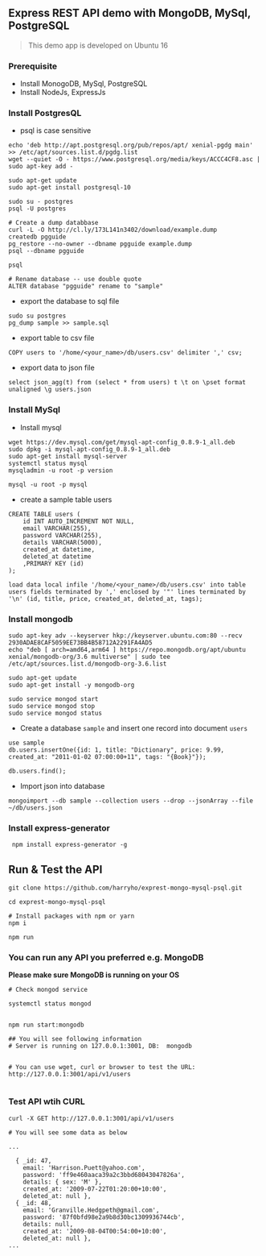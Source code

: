 ## Express REST API demo with MongoDB, MySql, PostgreSQL


> This demo app is developed on Ubuntu 16 

### Prerequisite 

* Install MonogoDB, MySql, PostgreSQL
* Install NodeJs, ExpressJs


### Install PostgresQL

* psql is case sensitive

```
echo 'deb http://apt.postgresql.org/pub/repos/apt/ xenial-pgdg main' >> /etc/apt/sources.list.d/pgdg.list
wget --quiet -O - https://www.postgresql.org/media/keys/ACCC4CF8.asc | sudo apt-key add -

sudo apt-get update
sudo apt-get install postgresql-10

sudo su - postgres
psql -U postgres

# Create a dump databbase
curl -L -O http://cl.ly/173L141n3402/download/example.dump
createdb pgguide
pg_restore --no-owner --dbname pgguide example.dump
psql --dbname pgguide

psql 

# Rename database -- use double quote 
ALTER database "pgguide" rename to "sample"
```

* export the database to sql file

```
sudo su postgres
pg_dump sample >> sample.sql
```

* export table to csv file

```
COPY users to '/home/<your_name>/db/users.csv' delimiter ',' csv; 
```

* export data to json file

```
select json_agg(t) from (select * from users) t \t on \pset format unaligned \g users.json
```


### Install MySql

* Install mysql 

```
wget https://dev.mysql.com/get/mysql-apt-config_0.8.9-1_all.deb
sudo dpkg -i mysql-apt-config_0.8.9-1_all.deb
sudo apt-get install mysql-server
systemctl status mysql
mysqladmin -u root -p version

mysql -u root -p mysql
```

* create a sample table users

```
CREATE TABLE users (
    id INT AUTO_INCREMENT NOT NULL,
    email VARCHAR(255),
    password VARCHAR(255),
    details VARCHAR(5000),
    created_at datetime,
    deleted_at datetime
    ,PRIMARY KEY (id)
);

load data local infile '/home/<your_name>/db/users.csv' into table users fields terminated by ',' enclosed by '"' lines terminated by '\n' (id, title, price, created_at, deleted_at, tags);
```



### Install mongodb

```
sudo apt-key adv --keyserver hkp://keyserver.ubuntu.com:80 --recv 2930ADAE8CAF5059EE73BB4B58712A2291FA4AD5
echo "deb [ arch=amd64,arm64 ] https://repo.mongodb.org/apt/ubuntu xenial/mongodb-org/3.6 multiverse" | sudo tee /etc/apt/sources.list.d/mongodb-org-3.6.list

sudo apt-get update
sudo apt-get install -y mongodb-org

sudo service mongod start
sudo service mongod stop
sudo service mongod status

```

* Create a database `sample` and insert one record into document `users`

```
use sample
db.users.insertOne({id: 1, title: "Dictionary", price: 9.99, created_at: "2011-01-02 07:00:00+11", tags: "{Book}"});

db.users.find();
```

* Import json into database


```
mongoimport --db sample --collection users --drop --jsonArray --file ~/db/users.json
```




###  Install express-generator

```
 npm install express-generator -g
```


## Run & Test the API



```
git clone https://github.com/harryho/exprest-mongo-mysql-psql.git

cd exprest-mongo-mysql-psql 

# Install packages with npm or yarn
npm i 

npm run

```

### You can run any API you preferred  e.g. MongoDB

**Please make sure MongoDB is running on your OS**

```
# Check mongod service 

systemctl status mongod


npm run start:mongodb

## You will see following information
# Server is running on 127.0.0.1:3001, DB:  mongodb


# You can use wget, curl or browser to test the URL: http://127.0.0.1:3001/api/v1/users


```

### Test API wtih CURL



```
curl -X GET http://127.0.0.1:3001/api/v1/users

# You will see some data as below

...

  { _id: 47,
    email: 'Harrison.Puett@yahoo.com',
    password: 'ff9e460aaca39a2c3bbd68043047826a',
    details: { sex: 'M' },
    created_at: '2009-07-22T01:20:00+10:00',
    deleted_at: null },
  { _id: 48,
    email: 'Granville.Hedgpeth@gmail.com',
    password: '87f0bfd98e2a9b8d30bc1309936744cb',
    details: null,
    created_at: '2009-08-04T00:54:00+10:00',
    deleted_at: null },
...

```